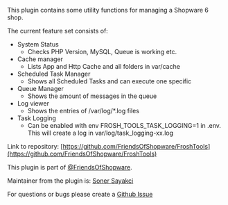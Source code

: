 This plugin contains some utility functions for managing a Shopware 6 shop.

The current feature set consists of:

*   System Status
    *   Checks PHP Version, MySQL, Queue is working etc.
*   Cache manager
    *   Lists App and Http Cache and all folders in var/cache
*   Scheduled Task Manager
    *   Shows all Scheduled Tasks and can execute one specific
*   Queue Manager
    *   Shows the amount of messages in the queue
*   Log viewer
    *   Shows the entries of /var/log/*.log files
*   Task Logging
    *   Can be enabled with env FROSH_TOOLS_TASK_LOGGING=1 in .env. This will create a log in var/log/task_logging-xx.log

Link to repository: [https://github.com/FriendsOfShopware/FroshTools](https://github.com/FriendsOfShopware/FroshTools)

This plugin is part of [@FriendsOfShopware](https://store.shopware.com/en/friends-of-shopware.html).  

Maintainer from the plugin is: [Soner Sayakci](https://github.com/shyim)

For questions or bugs please create a [Github Issue](https://github.com/FriendsOfShopware/FroshTools/issues/new)
